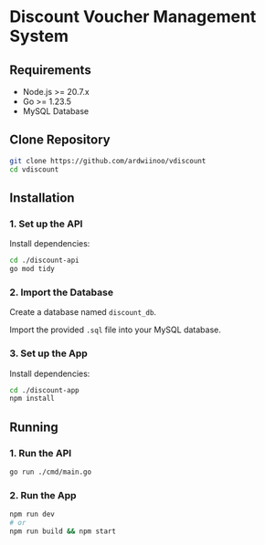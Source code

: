 # Discount Voucher Management System

## Requirements

-   Node.js >= 20.7.x
-   Go >= 1.23.5
-   MySQL Database

## Clone Repository

```bash
git clone https://github.com/ardwiinoo/vdiscount
cd vdiscount
```

## Installation

### 1. Set up the API

Install dependencies:

```bash
cd ./discount-api
go mod tidy
```

### 2. Import the Database

Create a database named `discount_db`.

Import the provided `.sql` file into your MySQL database.

### 3. Set up the App

Install dependencies:

```bash
cd ./discount-app
npm install
```

## Running

### 1. Run the API

```bash
go run ./cmd/main.go
```

### 2. Run the App

```bash
npm run dev
# or
npm run build && npm start
```
